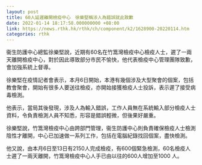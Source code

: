 ```yaml
---
layout: post
title: 60人延遲離開檢疫中心　徐樂堅稱涉人為錯誤就此致歉
date: 2022-01-14 18:17:58.000000000 +08:00
link: https://news.rthk.hk/rthk/ch/component/k2/1628900-20220114.htm
categories: rthk
---
```


衞生防護中心總監徐樂堅說，近期有60名在竹篙灣檢疫中心檢疫人士，遲了一兩天離開檢疫中心，對於因此導致部分市民不愉快，他代表檢疫中心管理團隊致歉，會加強系統上督導。

徐樂堅在疫情記者會表示，本月6日開始，本港有幾個涉及大型聚會的個案，包括教會聚會，開始有很多人要送往檢疫，亦開始接獲檢疫人士投訴，表示遲了接受病毒檢測。

他表示，當局其後發現，涉及人為輸入錯誤，工作人員無在系統輸入部分檢疫人士資料，令負責檢測人員不知悉，形容是錯誤輕微，但後果好嚴重。 

徐樂堅說，竹篙灣檢疫中心由跨部門管理，衞生防護中心則負責確保檢疫人士檢測陰性才離開，中心已加速做一系列工作，包括在電腦紀錄找回個案，盡快檢測。

他又說，由本月6日至13日有2150人完成檢疫，有600個緊急檢測，60名檢疫人士遲了一兩天離開，竹篙灣檢疫中心人手已由以往的600人增加至1000 人。
